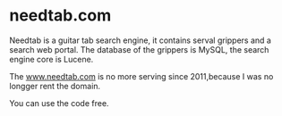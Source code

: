 needtab.com
============================
Needtab is a guitar tab search engine, it contains serval grippers and a search web portal.
The database of the grippers is MySQL, the search engine core is Lucene.

The www.needtab.com is no more serving since 2011,because I was no longger rent the domain. 

You can use the code free.
